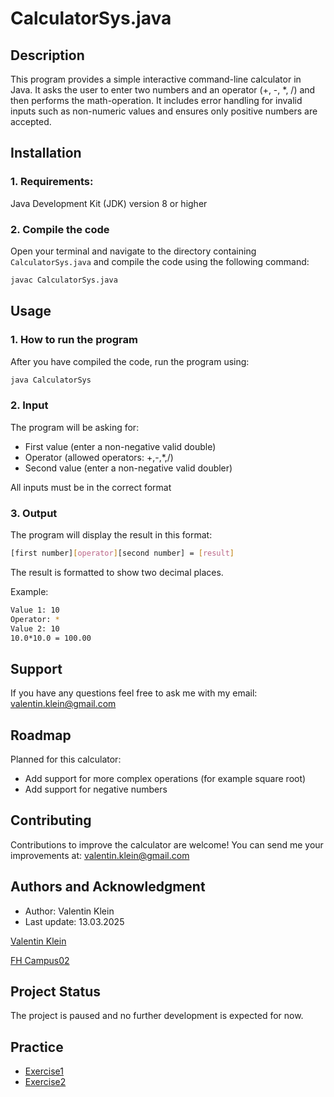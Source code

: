 # CalculatorSys.java

## Description
This program provides a simple interactive command-line calculator in Java. It asks the user to enter two numbers and an operator (+, -, *, /) and then performs the math-operation. It includes error handling for invalid inputs such as non-numeric values and ensures only positive numbers are accepted.

## Installation

### 1. Requirements:
Java Development Kit (JDK) version 8 or higher

### 2. Compile the code
Open your terminal and navigate to the directory containing `CalculatorSys.java` and compile the code using the following command:

```sh
javac CalculatorSys.java
```

## Usage
### 1. How to run the program
After you have compiled the code, run the program using:
```sh
java CalculatorSys
```

### 2. Input
The program will be asking for:
- First value (enter a non-negative valid double)
- Operator (allowed operators: +,-,*,/)
- Second value (enter a non-negative valid doubler)

All inputs must be in the correct format


### 3. Output
The program will display the result in this format:
```sh
[first number][operator][second number] = [result]
```

The result is formatted to show two decimal places.

Example:
```sh
Value 1: 10
Operator: *
Value 2: 10
10.0*10.0 = 100.00
```

## Support

If you have any questions feel free to ask me with my email:
valentin.klein@gmail.com


## Roadmap

Planned for this calculator:

- Add support for more complex operations (for example square root)
- Add support for negative numbers


## Contributing

Contributions to improve the calculator are welcome! You can send me your improvements at:
valentin.klein@gmail.com


## Authors and Acknowledgment

- Author: Valentin Klein
- Last update: 13.03.2025

[Valentin Klein](https://github.com/giannoz)

[FH Campus02](https://www.campus02.at)





## Project Status

The project is paused and no further development is expected for now.


## Practice

- [Exercise1](exercise1.md)
- [Exercise2](exercise2.md)




